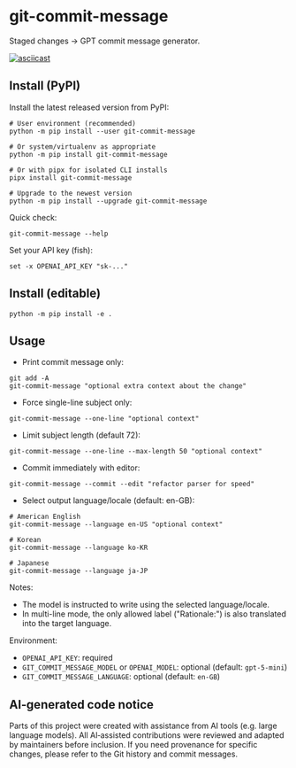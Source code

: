# git-commit-message

Staged changes -> GPT commit message generator.

[![asciicast](https://asciinema.org/a/jk0phFqNnc5vaCiIZEYBwZOyN.svg)](https://asciinema.org/a/jk0phFqNnc5vaCiIZEYBwZOyN)

## Install (PyPI)

Install the latest released version from PyPI:

```fish
# User environment (recommended)
python -m pip install --user git-commit-message

# Or system/virtualenv as appropriate
python -m pip install git-commit-message

# Or with pipx for isolated CLI installs
pipx install git-commit-message

# Upgrade to the newest version
python -m pip install --upgrade git-commit-message
```

Quick check:

```fish
git-commit-message --help
```

Set your API key (fish):

```fish
set -x OPENAI_API_KEY "sk-..."
```

## Install (editable)

```fish
python -m pip install -e .
```

## Usage

- Print commit message only:

```fish
git add -A
git-commit-message "optional extra context about the change"
```

- Force single-line subject only:

```fish
git-commit-message --one-line "optional context"
```

- Limit subject length (default 72):

```fish
git-commit-message --one-line --max-length 50 "optional context"
```

- Commit immediately with editor:

```fish
git-commit-message --commit --edit "refactor parser for speed"
```

- Select output language/locale (default: en-GB):

```fish
# American English
git-commit-message --language en-US "optional context"

# Korean
git-commit-message --language ko-KR

# Japanese
git-commit-message --language ja-JP
```

Notes:

- The model is instructed to write using the selected language/locale.
- In multi-line mode, the only allowed label ("Rationale:") is also translated into the target language.

Environment:

- `OPENAI_API_KEY`: required
- `GIT_COMMIT_MESSAGE_MODEL` or `OPENAI_MODEL`: optional (default: `gpt-5-mini`)
- `GIT_COMMIT_MESSAGE_LANGUAGE`: optional (default: `en-GB`)

## AI‑generated code notice

Parts of this project were created with assistance from AI tools (e.g. large language models).
All AI‑assisted contributions were reviewed and adapted by maintainers before inclusion.
If you need provenance for specific changes, please refer to the Git history and commit messages.
